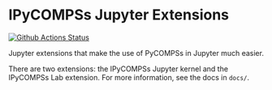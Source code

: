 # IPyCOMPSs Jupyter Extensions

[![Github Actions Status](https://github.com/pausmfib/ipycompss_jupyter_extensions/workflows/Build/badge.svg)](https://github.com/pausmfib/ipycompss_jupyter_extensions/actions/workflows/build.yml)

Jupyter extensions that make the use of PyCOMPSs in Jupyter much easier.

There are two extensions: the IPyCOMPSs Jupyter kernel and the IPyCOMPSs Lab extension. For 
more information, see the docs in `docs/`.
